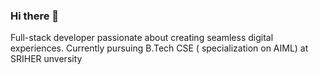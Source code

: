 ### Hi there 👋

Full-stack developer passionate about creating seamless digital experiences. Currently pursuing B.Tech CSE ( specialization on AIML) at SRIHER unversity

